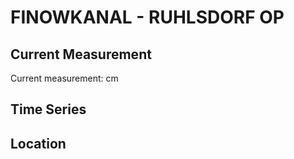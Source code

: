# FINOWKANAL - RUHLSDORF OP

## Current Measurement

Current measurement: <Value topic="rivers/pegel-online/FiK/RUHLSDORF-OP/measurementValue"/> cm

## Time Series

<TimeSeries topic="rivers/pegel-online/FiK/RUHLSDORF-OP/measurementValue" period="week" />

## Location

<WorldMap>
  <Marker lat="52.8391826441819" lon="13.566246112731822" labelTopic="rivers/pegel-online/FiK/RUHLSDORF-OP/measurementValue" />
</WorldMap>
